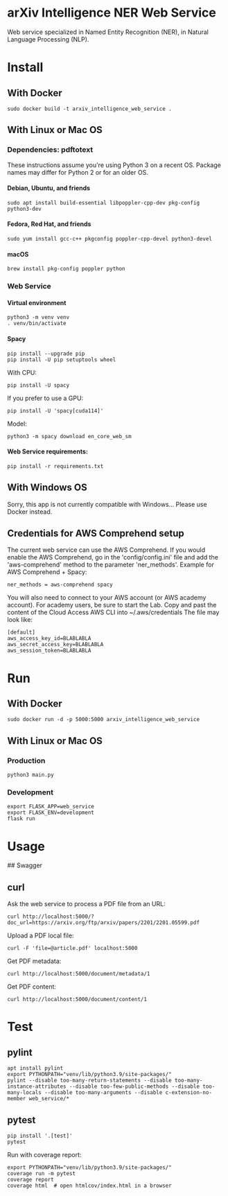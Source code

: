 # arXiv Intelligence NER Web Service

Web service specialized in Named Entity Recognition (NER), in Natural Language Processing (NLP).

# Install

## With Docker

    sudo docker build -t arxiv_intelligence_web_service .

## With Linux or Mac OS

### Dependencies: pdftotext

These instructions assume you're using Python 3 on a recent OS. Package names may differ for Python 2 or for an older OS.

#### Debian, Ubuntu, and friends

    sudo apt install build-essential libpoppler-cpp-dev pkg-config python3-dev

#### Fedora, Red Hat, and friends

    sudo yum install gcc-c++ pkgconfig poppler-cpp-devel python3-devel

#### macOS
    
    brew install pkg-config poppler python

### Web Service

#### Virtual environment

    python3 -m venv venv
    . venv/bin/activate

#### Spacy

    pip install --upgrade pip
    pip install -U pip setuptools wheel

With CPU:

    pip install -U spacy

If you prefer to use a GPU:

    pip install -U 'spacy[cuda114]'

Model:

    python3 -m spacy download en_core_web_sm

#### Web Service requirements:

    pip install -r requirements.txt

## With Windows OS

Sorry, this app is not currently compatible with Windows... Please use Docker instead.

## Credentials for AWS Comprehend setup

The current web service can use the AWS Comprehend.
If you would enable the AWS Comprehend, go in the 'config/config.ini' file 
and add the 'aws-comprehend' method to the parameter 'ner_methods'.
Example for AWS Comprehend + Spacy:

    ner_methods = aws-comprehend spacy

You will also need to connect to your AWS account (or AWS academy account).
For academy users, be sure to start the Lab.
Copy and past the content of the Cloud Access AWS CLI into ~/.aws/credentials
The file may look like:

    [default]
    aws_access_key_id=BLABLABLA
    aws_secret_access_key=BLABLABLA
    aws_session_token=BLABLABLA

# Run

## With Docker

    sudo docker run -d -p 5000:5000 arxiv_intelligence_web_service

## With Linux or Mac OS

### Production

    python3 main.py

### Development

    export FLASK_APP=web_service
    export FLASK_ENV=development
    flask run

# Usage

## Swagger

## curl

Ask the web service to process a PDF file from an URL:

    curl http://localhost:5000/?doc_url=https://arxiv.org/ftp/arxiv/papers/2201/2201.05599.pdf

Upload a PDF local file:

    curl -F 'file=@article.pdf' localhost:5000

Get PDF metadata:

    curl http://localhost:5000/document/metadata/1

Get PDF content:

    curl http://localhost:5000/document/content/1

# Test

## pylint

    apt install pylint
    export PYTHONPATH="venv/lib/python3.9/site-packages/"
    pylint --disable too-many-return-statements --disable too-many-instance-attributes --disable too-few-public-methods --disable too-many-locals --disable too-many-arguments --disable c-extension-no-member web_service/*

## pytest

    pip install '.[test]'
    pytest

Run with coverage report:

    export PYTHONPATH="venv/lib/python3.9/site-packages/"
    coverage run -m pytest
    coverage report
    coverage html  # open htmlcov/index.html in a browser
